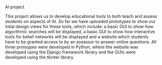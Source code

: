 AI project

This project allows us to develop educational tools to both teach and assess students on aspects of AI. 
So far we have uploaded prototypes to show our intial design views for these tools, which include: a basic GUI to show how algorithmic searches will be displayed, a basic GUI to show how interactive tools for belief networks will be displayed and a website which students have to be granted access to by an assessor to answer online questions.
All three protoypes were developed in Python, where the website was developed using the Django framework library and the GUIs were developed using the tkinter library.
